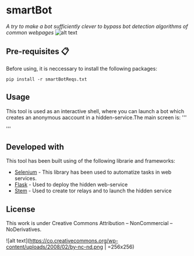 # smartBot
_A try to make a bot sufficiently clever to bypass bot detection algorithms of common webpages_
![alt text](http://url/to/img.png)
## Pre-requisites 📋
Before using, it is neccessary to install the following packages:

```
pip install -r smartBotReqs.txt
```
## Usage
This tool is used as an interactive shell, where you can launch a bot which creates an anonymous aaccount in a hidden-service.The main screen is:
'''

'''

## Developed with

This tool has been built using of the following librarie and frameworks: 

* [Selenium](http://www.dropwizard.io/1.0.2/docs/) - This library has been used to automatize tasks in web services.
* [Flask](https://maven.apache.org/) - Used to deploy the hidden web-service
* [Stem](https://rometools.github.io/rome/) - Used to create tor relays and to launch the hidden service

## License

This work is under Creative Commons Attribution – NonCommercial – NoDerivatives.

![alt text](https://co.creativecommons.org/wp-content/uploads/2008/02/by-nc-nd.png | =256x256)
